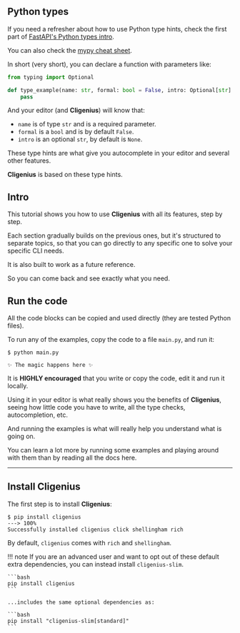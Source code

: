## Python types

If you need a refresher about how to use Python type hints, check the first part of <a href="https://fastapi.khulnasoft.com/python-types/" class="external-link" target="_blank">FastAPI's Python types intro</a>.

You can also check the <a href="https://mypy.readthedocs.io/en/latest/cheat_sheet_py3.html" class="external-link" target="_blank">mypy cheat sheet</a>.

In short (very short), you can declare a function with parameters like:

```Python
from typing import Optional

def type_example(name: str, formal: bool = False, intro: Optional[str] = None):
    pass
```

And your editor (and **Cligenius**) will know that:

* `name` is of type `str` and is a required parameter.
* `formal` is a `bool` and is by default `False`.
* `intro` is an optional `str`, by default is `None`.

These type hints are what give you autocomplete in your editor and several other features.

**Cligenius** is based on these type hints.

## Intro

This tutorial shows you how to use **Cligenius** with all its features, step by step.

Each section gradually builds on the previous ones, but it's structured to separate topics, so that you can go directly to any specific one to solve your specific CLI needs.

It is also built to work as a future reference.

So you can come back and see exactly what you need.

## Run the code

All the code blocks can be copied and used directly (they are tested Python files).

To run any of the examples, copy the code to a file `main.py`, and run it:

<div class="termy">

```console
$ python main.py

✨ The magic happens here ✨
```

</div>

It is **HIGHLY encouraged** that you write or copy the code, edit it and run it locally.

Using it in your editor is what really shows you the benefits of **Cligenius**, seeing how little code you have to write, all the type checks, autocompletion, etc.

And running the examples is what will really help you understand what is going on.

You can learn a lot more by running some examples and playing around with them than by reading all the docs here.

---

## Install **Cligenius**

The first step is to install **Cligenius**:

<div class="termy">

```console
$ pip install cligenius
---> 100%
Successfully installed cligenius click shellingham rich
```

</div>

By default, `cligenius` comes with `rich` and `shellingham`.

!!! note
    If you are an advanced user and want to opt out of these default extra dependencies, you can instead install `cligenius-slim`.

    ```bash
    pip install cligenius
    ```

    ...includes the same optional dependencies as:

    ```bash
    pip install "cligenius-slim[standard]"
    ```
